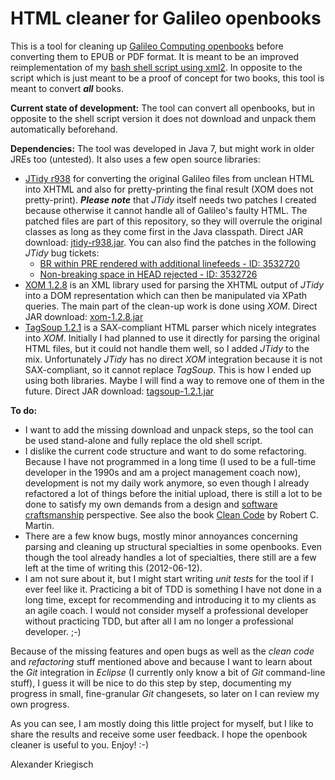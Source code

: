 HTML cleaner for Galileo openbooks
==================================

This is a tool for cleaning up [Galileo Computing openbooks](http://www.galileocomputing.de/openbook) before converting them to EPUB or PDF format. It is meant to be an improved reimplementation of my [bash shell script using xml2](https://github.com/kriegaex/html_book_cleaner). In opposite to the script which is just meant to be a proof of concept for two books, this tool is meant to convert *__all__* books.

__Current state of development:__ The tool can convert all openbooks, but in opposite to the shell script version it does not download and unpack them automatically beforehand.

__Dependencies:__ The tool was developed in Java 7, but might work in older JREs too (untested). It also uses a few open source libraries:
* [JTidy r938](http://jtidy.sourceforge.net/) for converting the original Galileo files from unclean HTML into XHTML and also for pretty-printing the final result (XOM does not pretty-print). *__Please note__* that *JTidy* itself needs two patches I created because otherwise it cannot handle all of Galileo's faulty HTML. The patched files are part of this repository, so they will overrule the original classes as long as they come first in the Java classpath. Direct JAR download: [jtidy-r938.jar](http://sourceforge.net/projects/jtidy/files/JTidy/r938/jtidy-r938.jar/download). You can also find the patches in the following *JTidy* bug tickets:
  * [BR within PRE rendered with additional linefeeds - ID: 3532720](http://sourceforge.net/tracker/?func=detail&aid=3532720&group_id=13153&atid=113153)
  * [Non-breaking space in HEAD rejected - ID: 3532726](http://sourceforge.net/tracker/?func=detail&aid=3532726&group_id=13153&atid=113153)
* [XOM 1.2.8](http://www.xom.nu/) is an XML library used for parsing the XHTML output of *JTidy* into a DOM representation which can then be manipulated via XPath queries. The main part of the clean-up work is done using *XOM*. Direct JAR download: [xom-1.2.8.jar](http://www.cafeconleche.org/XOM/xom-1.2.8.jar)
* [TagSoup 1.2.1](http://ccil.org/~cowan/XML/tagsoup/) is a SAX-compliant HTML parser which nicely integrates into *XOM*. Initially I had planned to use it directly for parsing the original HTML files, but it could not handle them well, so I added *JTidy* to the mix. Unfortunately *JTidy* has no direct *XOM* integration because it is not SAX-compliant, so it cannot replace *TagSoup*. This is how I ended up using both libraries. Maybe I will find a way to remove one of them in the future. Direct JAR download: [tagsoup-1.2.1.jar](http://ccil.org/~cowan/XML/tagsoup/tagsoup-1.2.1.jar)

__To do:__
* I want to add the missing download and unpack steps, so the tool can be used stand-alone and fully replace the old shell script.
* I dislike the current code structure and want to do some refactoring. Because I have not programmed in a long time (I used to be a full-time developer in the 1990s and am a project management coach now), development is not my daily work anymore, so even though I already refactored a lot of things before the initial upload, there is still a lot to be done to satisfy my own demands from a design and [software craftsmanship](http://en.wikipedia.org/wiki/Software_craftsmanship) perspective. See also the book [Clean Code](http://www.amazon.com/Clean-Code-Handbook-Software-Craftsmanship/dp/0132350882) by Robert C. Martin.
* There are a few know bugs, mostly minor annoyances concerning parsing and cleaning up structural specialties in some openbooks. Even though the tool already handles a lot of specialties, there still are a few left at the time of writing this (2012-06-12).
* I am not sure about it, but I might start writing *unit tests* for the tool if I ever feel like it. Practicing a bit of TDD is something I have not done in a long time, except for recommending and introducing it to my clients as an agile coach. I would not consider myself a professional developer without practicing TDD, but after all I am no longer a professional developer. ;-)

Because of the missing features and open bugs as well as the *clean code* and *refactoring* stuff mentioned above and because I want to learn about the *Git* integration in *Eclipse* (I currently only know a bit of *Git* command-line stuff), I guess it will be nice to do this step by step, documenting my progress in small, fine-granular *Git* changesets, so later on I can review my own progress.

As you can see, I am mostly doing this little project for myself, but I like to share the results and receive some user feedback. I hope the openbook cleaner is useful to you. Enjoy! :-)

Alexander Kriegisch
